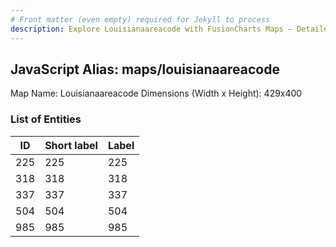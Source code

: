 ```yaml
---
# Front matter (even empty) required for Jekyll to process
description: Explore Louisianaareacode with FusionCharts Maps – Detailed features for seamless integration. Try now & enhance your data visualization today! 
---
```


## JavaScript Alias: maps/louisianaareacode

Map Name: Louisianaareacode
Dimensions (Width x Height): 429x400





### List of Entities

ID | Short label | Label
---|---|---|
225|225|225
318|318|318
337|337|337
504|504|504
985|985|985

